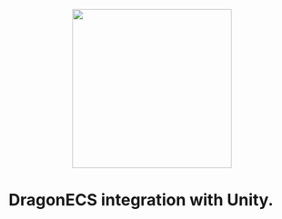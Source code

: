<p align="center">
<img width ="280px" src="https://user-images.githubusercontent.com/99481254/228312998-30736bb4-2fa0-46f4-80d5-4bc7b1069cd3.png">
</p>

# DragonECS integration with Unity. 
